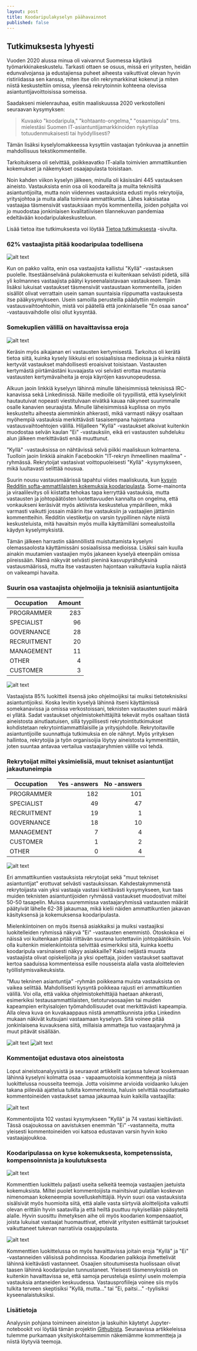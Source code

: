 ```yaml
---
layout: post
title: Koodaripulakyselyn päähavainnot
published: false
---
```


## Tutkimuksesta lyhyesti

Vuoden 2020 alussa minua oli vaivannut Suomessa käytävä työmarkkinakeskustelu. Tarkasti ottaen se osuus, missä eri yritysten, heidän edunvalvojansa ja edustajiensa puheet aiheesta vaikuttivat olevan hyvin ristiriidassa sen kanssa, miten itse olin rekrymarkkinat kokenut ja miten niistä keskusteltiin omissa, yleensä rekrytoinnin kohteena olevissa asiantuntijavoittoisissa someissa.

Saadakseni mielenrauhaa, esitin maaliskuussa 2020 verkostolleni seuraavan kysymyksen:

> Kuvaako "koodaripula," "kohtaanto-ongelma," "osaamispula" tms. mielestäsi Suomen IT-asiantuntijamarkkinoiden nykytilaa totuudenmukaisesti tai hyödyllisesti?

Tämän lisäksi kyselylomakkeessa kysyttiin vastaajan työnkuvaa ja annettiin mahdollisuus tekstikommenteille. 

Tarkoituksena oli selvittää, poikkeavatko IT-alalla toimivien ammattikuntien kokemukset ja näkemykset osaajapulasta toisistaan.

Noin kahden viikon kyselyn jälkeen, minulla oli käsissäni 445 vastauksen aineisto. Vastauksista enin osa oli koodareilta ja muilta teknisiltä asiantuntijoilta, mutta noin viidennes vastauksista edusti myös rekrytoijia, yritysjohtoa ja muita alalla toimivia ammattikuntia. Lähes kaksisataa vastaajaa täsmensivät vastauksiaan myös kommenteilla, joiden pohjalta voi jo muodostaa jonkinlaisen kvalitatiivisen tilannekuvan pandemiaa edeltävään koodaripulakeskusteluun.

Lisää tietoa itse tutkimuksesta voi löytää [Tietoa tutkimuksesta](/survey) -sivulta.

### 62% vastaajista pitää koodaripulaa todellisena

![alt text][1-main-question-yn]

Kun on pakko valita, enin osa vastaajista kallistui "Kyllä" -vastauksen puolelle. Itsestäänselvänä pulakokemusta ei kuitenkaan selvästi pidetä, sillä yli kolmannes vastaajista päätyi kyseenalaistavaan vastaukseen. Tämän lisäksi lukuisat vastaukset täsmensivät vastaustaan kommenteilla, joiden sisällöt olivat verrattain usein saman suuntaisia riippumatta vastauksesta itse pääkysymykseen. Usein samoilla perusteilla päädyttiin molempiin vastausvaihtoehtoihin, mistä voi päätellä että jonkinlaiselle "En osaa sanoa" -vastausvaihdolle olisi ollut kysyntää.


### Somekuplien välillä on havaittavissa eroja

![alt text][1-answer-cumulation]

Keräsin myös aikajanan eri vastausten kertymisestä. Tarkoitus oli kerätä tietoa siitä, kuinka kysely liikkuisi eri sosiaalisissa medioissa ja kuinka näistä kertyvät vastaukset mahdollisesti eroaisivat toisistaan. Vastausten kertymästä piirtämästäni kuvaajasta voi selvästi erottaa muutamia vastausten kertymävaiheita ja eroja käyröjen kasvunopeudessa.

Alkuun jaoin linkkiä kyselyyn lähinnä minulle läheisimmissä teknisissä IRC-kanavissa sekä Linkedinissä. Näille medioille oli tyypillistä, että kyselylinkit hautautuivat nopeasti viestitulvaan eivätkä kauaa näkyneet suurimmalle osalle kanavien seuraajista. Minulle läheisimmissä kuplissa on myös keskusteltu aiheesta aiemminkin ahkerasti, mikä varmasti näkyy osaltaan myöhempiä vastauksia merkittävästi tasaisempana hajontana vastausvaihtoehtojen välillä. Hiljalleen "Kyllä" -vastaukset alkoivat kuitenkin muodostaa selvän kaulan "Ei" -vastauksiin, eikä eri vastausten suhdeluku alun jälkeen merkittävästi enää muuttunut.

"Kyllä" -vastauksissa on nähtävissä selvä piikki maaliskuun kolmantena. Tuolloin jaoin linkkiä ainakin Facebookin "IT-rekryn ihmeellinen maailma" -ryhmässä. Rekrytoijat vastasivat voittopuoleisesti "Kyllä" -kysymykseen, mikä luultavasti selittää nousua.

Suurin nousu vastausmäärissä tapahtui viides maaliskuuta, kun [kysyin Redditin softa-ammattilaisten kokemuksia koodaripulasta](https://www.reddit.com/r/Suomi/comments/fds36d/redditin_softaammattilaiset_huomio_kaksi/). Some-mainonta ja viraalilevitys oli kiistatta tehokas tapa kerryttää vastauksia, mutta vastausten ja johtopäätösten luotettavuuden kannalta on ongelma, että vonkaukseni keräsivät myös aktiivista keskustelua ympärilleen, mikä varmasti vaikutti jossain määrin itse vastauksiin ja vastaajien jättämiin kommentteihin. Redditin viestiketju on varsin tyypillinen näyte niistä keskusteluista, mitä havaitsin myös muilla käyttämilläni somealustoilla käydyn kyselymyksistä.

Tämän jälkeen harrastin säännöllistä muistuttamista kyselyni olemassaolosta käyttämissäni sosiaalisissa medioissa. Lisäksi sain kuulla ainakin muutamien vastaajien myös jakaneen kyselyä eteenpäin omissa piireissään. Nämä näkyvät selvästi pieninä kasvupyrähdyksinä vastausmäärissä, mutta itse vastausten hajontaan vaikuttavia kuplia näistä on vaikeampi havaita.

### Suurin osa vastaajista ohjelmoijia ja teknisiä asiantuntijoita

| Occupation  | Amount |
| ----------- | ------:|
| PROGRAMMER  |   283  |
| SPECIALIST  |    96  |
| GOVERNANCE  |    28  |
| RECRUITMENT |    20  |
| MANAGEMENT  |    11  |
| OTHER       |     4  |
| CUSTOMER    |     3  |

![alt text][1-respondent-occupations]

Vastaajista 85% luokitteli itsensä joko ohjelmoijiksi tai muiksi tietoteknisiksi asiantuntijoiksi. Koska levitin kyselyä lähinnä itseni käyttämissä somekanavissa ja omissa verkostoissani, teknisten vastausten suuri määrä ei yllätä. Sadat vastaukset ohjelmistokehittäjiltä tekevät myös osaltaan tästä aineistosta ainutlaatuisen, sillä tyypillisesti rekrytointitutkimukset kohdistetaan rekrytointiammattilaisille ja yritysjohdolle. Rekrytoitaville asiantuntijoille suunnattuja tutkimuksia en ole nähnyt. Myös yrityksen hallintoa, rekrytoijia ja työn organisoijia löytyy aineistosta kymmenittäin, joten suuntaa antavaa vertailua vastaajaryhmien välille voi tehdä.

### Rekrytoijat miltei yksimielisiä, muut tekniset asiantuntijat jakautuneimpia

| Occupation   | Yes -answers | No -answers |
| ------------ | ------------:| -----------:|
| PROGRAMMER   |         182  |        101  |
| SPECIALIST   |          49  |         47  |
| RECRUITMENT  |          19  |          1  |
| GOVERNANCE   |          18  |         10  |
| MANAGEMENT   |           7  |          4  |
| CUSTOMER     |           1  |          2  |
| OTHER        |           0  |          4  |

![alt text][1-occupations-by-answer]

Eri ammattikuntien vastauksista rekrytoijat sekä "muut tekniset asiantuntijat" erottuvat selvästi vastauksissan. Kahdestakymmenstä rekrytoijasta vain yksi vastaaja vastasi kieltävästi kysymykseen, kun taas muiden teknisten asiantuntijoiden ryhmässä vastaukset muodostivat miltei 50-50 tasapelin. Muissa suuremmissa vastaajaryhmissä vastausten määrät päätyivät lähelle 62-38 jakaumaa, mikä kielii näiden ammattikuntien jakavan käsityksensä ja kokemuksensa koodaripulasta.

Mielenkiintoinen on myös itsensä asiakkaiksi ja muiksi vastaajiksi luokitelleiden ryhmissä näkyvä "Ei" -vastausten enemmistö. Otoskokoa ei näissä voi kuitenkaan pitää riittävän suurena luotettaviin johtopäätöksiin. Voi olla kuitenkin mielenkiintoista selvittää esimerkiksi sitä, kuinka koettu koodaripula varsinaisesti näkyy asiakkaille? Kaksi neljästä muusta vastaajista olivat opiskelijoita ja yksi opettaja, joiden vastaukset saattavat kertoa saaduissa kommenteissa esille nousseista alalla vasta aloittelevien työllistymisvaikeuksista.

"Muu tekninen asiantuntija" -ryhmän poikkeama muista vastauksista on vaikea selittää. Mahdollisesti kysyntä poikkeaa rajusti eri ammattikuntien välillä. Voi olla, että vaikka ohjelmistokehittäjiä haetaan ahkerasti, esimerkiksi testausammattilaisten, tietoturvaosaajien tai muiden kapeampien erityisalojen työmahdollisuudet ovat merkittävästi kapeampia. Alla oleva kuva on kuvakaappaus niistä ammattikunnista jotka Linkedinn mukaan näkivät kutsujani vastaamaan kyselyyn. Sitä voinee pitää jonkinlaisena kuvauksena siitä, millaisia ammatteja tuo vastaajaryhmä ja muut pitävät sisällään.

![alt text][1-linkedin-occupations-1]
![alt text][1-linkedin-occupations-2]

### Kommentoijat edustava otos aineistosta

Loput aineistoanalyysistä ja seuraavat artikkelit sarjassa tulevat koskemaan lähinnä kyselyni kolmatta osaa - vapaamuotoisia kommentteja ja niistä luokittelussa nousseita teemoja. Jotta voisimme arvioida voidaanko lukujen takana piilevää ajattelua tulkita kommenteista, halusin selvittää noudattaako kommentoineiden vastaukset samaa jakaumaa kuin kaikilla vastaajilla:

![alt text][1-answer-only-commenters]

Kommentoijista 102 vastasi kysymykseen "Kyllä" ja 74 vastasi kieltävästi. Tässä osajoukossa on aavistuksen enemmän "Ei" -vastanneita, mutta yleisesti kommentoineiden voi katsoa edustavan varsin hyvin koko vastaajajoukkoa.

### Koodaripulassa on kyse kokemuksesta, kompetenssista, kompensoinnista ja koulutuksesta

![alt text][1-comments-classifications-totals]

Kommenttien luokittelu paljasti useita selkeitä teemoja vastaajien jaetuista kokemuksista. Miltei puolet kommentoijista mainitsivat pulatilan koskevan nimenomaan kokeneempia sovelluskehittäjiä. Hyvin suuri osa vastauksista sisälsivät myös huomioita siitä, että alalle vasta siirtyviä aloittelijoita vaikutti olevan erittäin hyvin saatavilla ja että heiltä puuttuu nykyisellään pääsyteitä alalle. Hyvin suosittu ihmetyksen aihe oli myös koodarien kompensaatiot, joista lukuisat vastaajat huomauttivat, etteivät yritysten esittämät tarjoukset vaikuttaneet tukevan narratiivia osaajapulasta.

![alt text][1-comments-classifications-by-answers]

Kommenttien luokittelussa on myös havaittavissa joitain eroja "Kyllä" ja "Ei" -vastanneiden välisissä pohdinnoissa. Koodarien palkkoja ihmettelivät lähinnä kieltävästi vastanneet. Osaajien sitoutumisesta huolissaan olivat taasen lähinnä koodaripulan tunnustaneet. Yleisesti täsmennyksistä on kuitenkin havaittavissa se, että samoja perusteluja esiintyi usein molempia vastauksia antaneiden keskuudessa. Vastausprofiileja voinee siis myös tulkita terveen skeptisiksi "Kyllä, mutta..." tai "Ei, paitsi..." -tyylisiksi kyseenalaistuksiksi.

### Lisätietoja

Analyysin pohjana toimineen aineiston ja laskuihin käytetyt Jupyter-notebookit voi löytää tämän projektin [Githubista](https://github.com/Eeko/koodaripula.com/tree/master/datasets). Seuraavissa artikkeleissa tulemme purkamaan yksityiskohtaisemmin näkemiämme kommentteja ja niistä löytyviä teemoja.

[1-main-question-yn]: /assets/1-main-question-yn.png "62% vastaajista pitää koodaripulaa todellisena"
[1-answer-cumulation]: /assets/1-answer-cumulation.png "Kyllä- ja Ei-vastausten kertymä aikaa myöten"
[1-respondent-occupations]: /assets/1-respondent-occupations.png "Vastaajien työnkuvat"
[1-occupations-by-answer]: /assets/1-occupations-by-answer.png "Kyllä- ja Ei-vastausten määrät työnkuvien mukaan"
[1-linkedin-occupations-1]: /assets/1-linkedin-occupations-1.png "Linkedin-viestieni katselijoiden ammattikuvauksia"
[1-linkedin-occupations-2]: /assets/1-linkedin-occupations-2.png "Linkedin-viestieni katselijoiden ammattikuvauksia"
[1-answer-only-commenters]: /assets/1-answer-only-commenters.png "Kommentoijien vastausjakauma"
[1-comments-classifications-totals]: /assets/1-comments-classification-totals.png "Kommenteissa nousseet teemat ja niiden yleisyys"
[1-comments-classifications-by-answers]: /assets/1-comments-classification-by-answers.png "Kommenteissa nousseet teemat vastaustyyppien mukaan"
